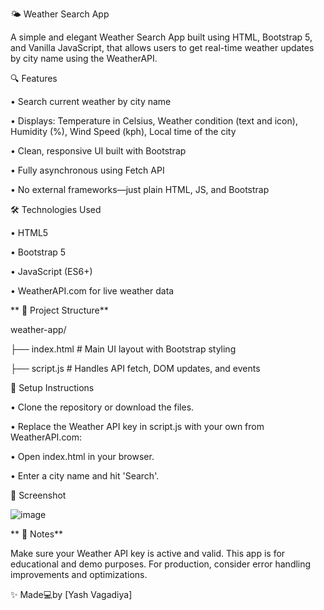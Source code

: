 🌤️ Weather Search App

A simple and elegant Weather Search App built using HTML, Bootstrap 5, and Vanilla JavaScript, that allows users to get real-time weather updates by city name using the WeatherAPI.

🔍 Features

• Search current weather by city name

• Displays: Temperature in Celsius, Weather condition (text and icon), Humidity (%), Wind Speed (kph), Local time of the city

• Clean, responsive UI built with Bootstrap

• Fully asynchronous using Fetch API

• No external frameworks—just plain HTML, JS, and Bootstrap

🛠️ Technologies Used

• HTML5

• Bootstrap 5

• JavaScript (ES6+)

• WeatherAPI.com for live weather data

** 📁 Project Structure**

weather-app/

├── index.html # Main UI layout with Bootstrap styling

├── script.js # Handles API fetch, DOM updates, and events

🔧 Setup Instructions

• Clone the repository or download the files.

• Replace the Weather API key in script.js with your own from WeatherAPI.com:

• Open index.html in your browser.

• Enter a city name and hit 'Search'.

📸 Screenshot

![image](https://github.com/user-attachments/assets/0eaf7fa0-912a-43dd-ba1e-67bcc01d7254)


** 📌 Notes**

Make sure your Weather API key is active and valid. This app is for educational and demo purposes. For production, consider error handling improvements and optimizations.

✨ Made💻by [Yash Vagadiya]
